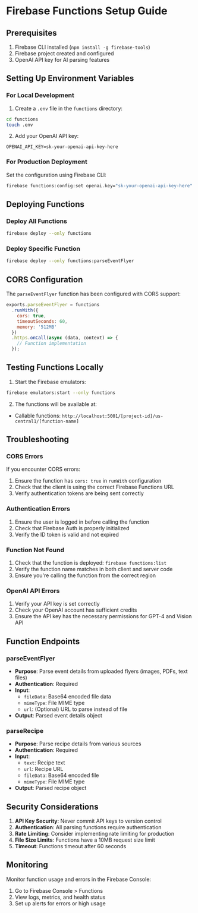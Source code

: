 # Firebase Functions Setup Guide

## Prerequisites

1. Firebase CLI installed (`npm install -g firebase-tools`)
2. Firebase project created and configured
3. OpenAI API key for AI parsing features

## Setting Up Environment Variables

### For Local Development

1. Create a `.env` file in the `functions` directory:
```bash
cd functions
touch .env
```

2. Add your OpenAI API key:
```
OPENAI_API_KEY=sk-your-openai-api-key-here
```

### For Production Deployment

Set the configuration using Firebase CLI:

```bash
firebase functions:config:set openai.key="sk-your-openai-api-key-here"
```

## Deploying Functions

### Deploy All Functions
```bash
firebase deploy --only functions
```

### Deploy Specific Function
```bash
firebase deploy --only functions:parseEventFlyer
```

## CORS Configuration

The `parseEventFlyer` function has been configured with CORS support:

```javascript
exports.parseEventFlyer = functions
  .runWith({ 
    cors: true,
    timeoutSeconds: 60,
    memory: '512MB'
  })
  .https.onCall(async (data, context) => {
    // Function implementation
  });
```

## Testing Functions Locally

1. Start the Firebase emulators:
```bash
firebase emulators:start --only functions
```

2. The functions will be available at:
- Callable functions: `http://localhost:5001/[project-id]/us-central1/[function-name]`

## Troubleshooting

### CORS Errors
If you encounter CORS errors:
1. Ensure the function has `cors: true` in `runWith` configuration
2. Check that the client is using the correct Firebase Functions URL
3. Verify authentication tokens are being sent correctly

### Authentication Errors
1. Ensure the user is logged in before calling the function
2. Check that Firebase Auth is properly initialized
3. Verify the ID token is valid and not expired

### Function Not Found
1. Check that the function is deployed: `firebase functions:list`
2. Verify the function name matches in both client and server code
3. Ensure you're calling the function from the correct region

### OpenAI API Errors
1. Verify your API key is set correctly
2. Check your OpenAI account has sufficient credits
3. Ensure the API key has the necessary permissions for GPT-4 and Vision API

## Function Endpoints

### parseEventFlyer
- **Purpose**: Parse event details from uploaded flyers (images, PDFs, text files)
- **Authentication**: Required
- **Input**: 
  - `fileData`: Base64 encoded file data
  - `mimeType`: File MIME type
  - `url`: (Optional) URL to parse instead of file
- **Output**: Parsed event details object

### parseRecipe
- **Purpose**: Parse recipe details from various sources
- **Authentication**: Required
- **Input**: 
  - `text`: Recipe text
  - `url`: Recipe URL
  - `fileData`: Base64 encoded file
  - `mimeType`: File MIME type
- **Output**: Parsed recipe object

## Security Considerations

1. **API Key Security**: Never commit API keys to version control
2. **Authentication**: All parsing functions require authentication
3. **Rate Limiting**: Consider implementing rate limiting for production
4. **File Size Limits**: Functions have a 10MB request size limit
5. **Timeout**: Functions timeout after 60 seconds

## Monitoring

Monitor function usage and errors in the Firebase Console:
1. Go to Firebase Console > Functions
2. View logs, metrics, and health status
3. Set up alerts for errors or high usage